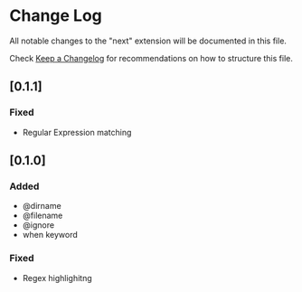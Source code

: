 # Change Log

All notable changes to the "next" extension will be documented in this file.

Check [Keep a Changelog](http://keepachangelog.com/) for recommendations on how to structure this file.

## [0.1.1]

### Fixed

- Regular Expression matching

## [0.1.0]

### Added

- @dirname
- @filename
- @ignore
- when keyword

### Fixed

- Regex highlighitng

